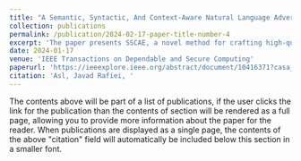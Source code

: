 ```yaml
---
title: "A Semantic, Syntactic, And Context-Aware Natural Language Adversarial Example Generator"
collection: publications
permalink: /publication/2024-02-17-paper-title-number-4
excerpt: 'The paper presents SSCAE, a novel method for crafting high-quality adversarial examples (AEs) in natural language processing (NLP). SSCAE utilizes a masked language model to identify key words and generate substitutions, which are then evaluated by two language models for semantic and syntactic accuracy. Incorporating dynamic thresholds and local greedy search, SSCAE efficiently generates imperceptible AEs that maintain semantic and syntactic consistency. Comparative experiments demonstrate SSCAE's superiority over existing models in terms of semantic fidelity and query efficiency.'
date: 2024-01-17
venue: 'IEEE Transactions on Dependable and Secure Computing'
paperurl: 'https://ieeexplore.ieee.org/abstract/document/10416371?casa_'
citation: 'Asl, Javad Rafiei, '
---
```


The contents above will be part of a list of publications, if the user clicks the link for the publication than the contents of section will be rendered as a full page, allowing you to provide more information about the paper for the reader. When publications are displayed as a single page, the contents of the above "citation" field will automatically be included below this section in a smaller font.

